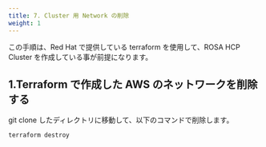 ```yaml
---
title: 7. Cluster 用 Network の削除
weight: 1
---
```


この手順は、Red Hat で提供している terraform を使用して、ROSA HCP Cluster を作成している事が前提になります。

## 1.Terraform で作成した AWS のネットワークを削除する

git clone したディレクトリに移動して、以下のコマンドで削除します。

```tpl
terraform destroy
```

